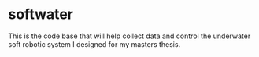 # softwater
This is the code base that will help collect data and control the underwater soft robotic system I designed for my masters thesis.
